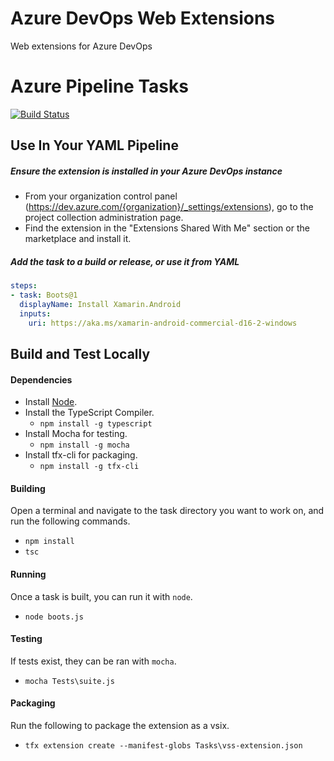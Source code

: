 # Azure DevOps Web Extensions
Web extensions for Azure DevOps

# Azure Pipeline Tasks
[![Build Status](https://dev.azure.com/pjcollins/OSS/_apis/build/status/azure-web-extensions?branchName=master)](https://dev.azure.com/pjcollins/OSS/_build/latest?definitionId=1&branchName=master)

## Use In Your YAML Pipeline
##### Ensure the extension is installed in your Azure DevOps instance
 * From your organization control panel (https://dev.azure.com/{organization}/_settings/extensions), go to the project collection administration page.
 * Find the extension in the "Extensions Shared With Me" section or the marketplace and install it.
 
##### Add the task to a build or release, or use it from YAML
```yaml
steps:
- task: Boots@1
  displayName: Install Xamarin.Android
  inputs:
    uri: https://aka.ms/xamarin-android-commercial-d16-2-windows
```

## Build and Test Locally
#### Dependencies
 * Install [Node](https://nodejs.org/).
 * Install the TypeScript Compiler.
    * `npm install -g typescript`
 * Install Mocha for testing.
    * `npm install -g mocha`
 * Install tfx-cli for packaging.
    * `npm install -g tfx-cli`

#### Building
Open a terminal and navigate to the task directory you want to work on, and run the following commands.
 * `npm install`
 * `tsc`

#### Running
Once a task is built, you can run it with `node`.
 * `node boots.js`

#### Testing
If tests exist, they can be ran with `mocha`.
 * `mocha Tests\suite.js`

#### Packaging
Run the following to package the extension as a vsix.
 * `tfx extension create --manifest-globs Tasks\vss-extension.json`
